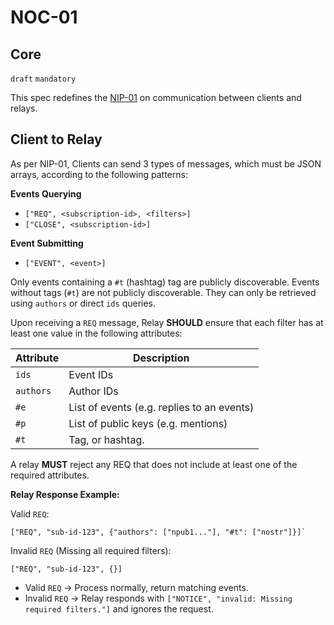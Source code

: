 NOC-01
======

Core
----

`draft` `mandatory`

This spec redefines the [NIP-01](https://github.com/Yonle/nips/blob/8e6f2c06c3ec88a6c478a783825ff1b07e1972fa/01.md) on communication between clients and relays.

## Client to Relay

As per NIP-01, Clients can send 3 types of messages, which must be JSON arrays, according to the following patterns:

**Events Querying**
- `["REQ", <subscription-id>, <filters>]`
- `["CLOSE", <subscription-id>]`

**Event Submitting**
- `["EVENT", <event>]`

Only events containing a `#t` (hashtag) tag are publicly discoverable. Events without tags (`#t`) are not publicly discoverable. They can only be retrieved using `authors` or direct `ids` queries.

Upon receiving a `REQ` message, Relay **SHOULD** ensure that each filter has at least one value in the following attributes:

|Attribute|Description|
|---------|-----------|
|`ids`|Event IDs|
|`authors`|Author IDs|
|`#e`|List of events (e.g. replies to an events)|
|`#p`|List of public keys (e.g. mentions)|
|`#t`|Tag, or hashtag.|

A relay **MUST** reject any REQ that does not include at least one of the required attributes.

**Relay Response Example:**

Valid `REQ`:
```
["REQ", "sub-id-123", {"authors": ["npub1..."], "#t": ["nostr"]}]`
```

Invalid `REQ` (Missing all required filters):
```
["REQ", "sub-id-123", {}]
```

- Valid `REQ` → Process normally, return matching events.
- Invalid `REQ` → Relay responds with `["NOTICE", "invalid: Missing required filters."]` and ignores the request.
